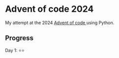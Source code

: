 # Advent of code 2024

My attempt at the 2024 [Advent of code ](https://adventofcode.com) using Python.


## Progress

Day 1: ⭐⭐